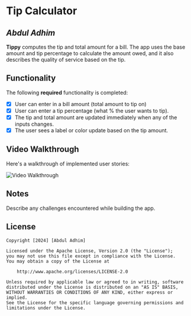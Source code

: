 # Tip Calculator 

## *Abdul Adhim*

**Tippy** computes the tip and total amount for a bill. The app uses the base amount and tip percentage to calculate the amount owed, and it also describes the quality of service based on the tip.

## Functionality 

The following **required** functionality is completed:

* [X] User can enter in a bill amount (total amount to tip on)
* [X] User can enter a tip percentage (what % the user wants to tip).
* [X] The tip and total amount are updated immediately when any of the inputs changes.
* [X] The user sees a label or color update based on the tip amount. 

## Video Walkthrough

Here's a walkthrough of implemented user stories:

<img src='https://i.imgur.com/LF4tmoA.gif' title='Video Walkthrough' width='' alt='Video Walkthrough' width="10" />

## Notes

Describe any challenges encountered while building the app.

## License

    Copyright [2024] [Abdul Adhim]

    Licensed under the Apache License, Version 2.0 (the "License");
    you may not use this file except in compliance with the License.
    You may obtain a copy of the License at

        http://www.apache.org/licenses/LICENSE-2.0

    Unless required by applicable law or agreed to in writing, software
    distributed under the License is distributed on an "AS IS" BASIS,
    WITHOUT WARRANTIES OR CONDITIONS OF ANY KIND, either express or implied.
    See the License for the specific language governing permissions and
    limitations under the License.

